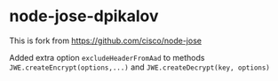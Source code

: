 # node-jose-dpikalov #

This is fork from https://github.com/cisco/node-jose

Added extra option ```excludeHeaderFromAad``` to methods ```JWE.createEncrypt(options,...)``` and ```JWE.createDecrypt(key, options)```

